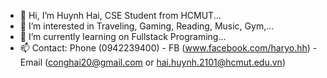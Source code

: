 - 👋 Hi, I’m Huynh Hai, CSE Student from HCMUT...
- 👀 I’m interested in Traveling, Gaming, Reading, Music, Gym,...
- 🌱 I’m currently learning on Fullstack Programing...
- 📫 Contact: Phone (0942239400) - FB (www.facebook.com/haryo.hh) - Email (conghai20@gmail.com or hai.huynh.2101@hcmut.edu.vn)

<!---
hmtam1302/hmtam1302 is a ✨ special ✨ repository because its `README.md` (this file) appears on your GitHub profile.
You can click the Preview link to take a look at your changes.
--->
